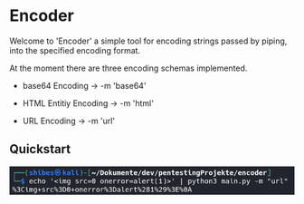 # Encoder

Welcome to 'Encoder' a simple tool for encoding strings passed by piping, into the specified encoding format.

At the moment there are three encoding schemas implemented.

* base64 Encoding -> -m 'base64'

* HTML Entitiy Encoding -> -m 'html'

* URL Encoding -> -m 'url'

## Quickstart
![Example](media/example.png)
